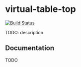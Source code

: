 # virtual-table-top

[![Build Status](https://travis-ci.org/ligarnes/virtual-tabletop.svg?branch=master)](https://travis-ci.org/ligarnes/virtual-tabletop)

TODO: description

## Documentation

TODO
